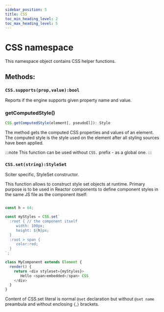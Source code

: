 ```yaml
---
sidebar_position: 5
title: CSS
toc_min_heading_level: 2
toc_max_heading_level: 5
---
```


# CSS namespace

This namespace object contains CSS helper functions.

## Methods:

### `CSS.supports(prop,value):bool`

Reports if the engine supports given property name and value.

### getComputedStyle()

```js
CSS.getComputedStyle(element[, pseudoEl]): Style
```

The method gets the computed CSS properties and values of an element. The computed style is the style used on the element after all styling sources have been applied.

:::note
This function can be used without `CSS.` prefix - as a global one.
:::


### `CSS.set(string):StyleSet`

Sciter specific, StyleSet constructor.

This function allows to construct style set objects at runtime. Primary purpose is to be used in Reactor components to define component styles in the same JS file as the component itself:

```js 

const h = 64;

const myStyles = CSS.set`
  :root { // the component itself
     width: 100px;
     height: ${h}px;
  }
  :root > span {
     color:red;
  } 
`;

class MyComponent extends Element {
  render() {
    return <div styleset={myStyles}>
       Hello <span>embedded</span> CSS
    </div>
  } 
}

```
Content of CSS.set literal is normal `@set`  declaration but without `@set name` preambula and without enclosing `{`,`}` brackets.